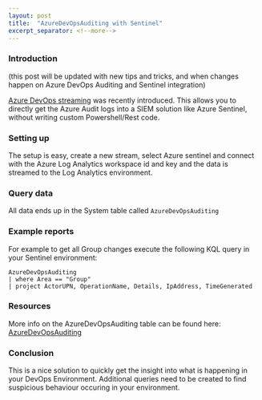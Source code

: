 ```yaml
---
layout: post
title:  "AzureDevOpsAuditing with Sentinel"
excerpt_separator: <!--more-->
---
```


### Introduction
(this post will be updated with new tips and tricks, and when changes happen on Azure DevOps Auditing and Sentinel integration)

[Azure DevOps streaming](https://docs.microsoft.com/en-us/azure/devops/organizations/audit/auditing-streaming?view=azure-devops) was recently introduced.
This allows you to directly get the Azure Audit logs into a SIEM solution like Azure Sentinel, without writing custom Powershell/Rest code.

<!--more-->
### Setting up
The setup is easy, create a new stream, select Azure sentinel and connect with the Azure Log Analytics workspace id and key and the data is streamed to the Log Analytics environment.

### Query data
All data ends up in the System table called `AzureDevOpsAuditing`

### Example reports
For example to get all Group changes execute the following KQL query in your Sentinel environment:
```
AzureDevOpsAuditing 
| where Area == "Group"
| project ActorUPN, OperationName, Details, IpAddress, TimeGenerated
```

### Resources
More info on the AzureDevOpsAuditing table can be found here:
[AzureDevOpsAuditing](https://docs.microsoft.com/en-us/azure/azure-monitor/reference/tables/azuredevopsauditing)

### Conclusion
This is a nice solution to quickly get the insight into what is happening in your DevOps Environment. Additional queries need to be created to find suspicious behaviour occuring in your environment.
